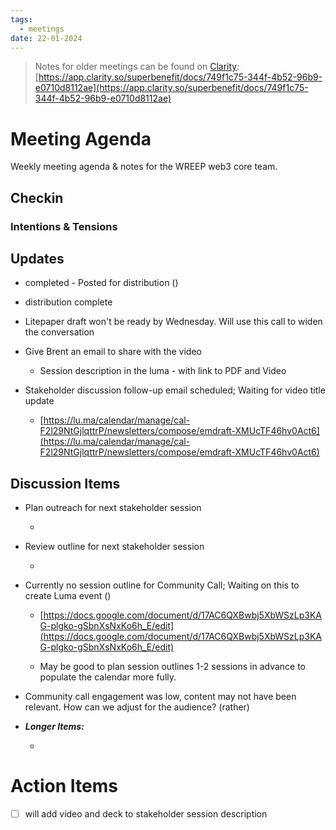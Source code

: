 ```yaml
---
tags:
  - meetings
date: 22-01-2024
---
```


> Notes for older meetings can be found on [Clarity](https://app.clarity.so/superbenefit/docs/749f1c75-344f-4b52-96b9-e0710d8112ae):
> [https://app.clarity.so/superbenefit/docs/749f1c75-344f-4b52-96b9-e0710d8112ae](https://app.clarity.so/superbenefit/docs/749f1c75-344f-4b52-96b9-e0710d8112ae)

# Meeting Agenda

Weekly meeting agenda & notes for the WREEP web3 core team.

## Checkin

### Intentions & Tensions

## Updates

-  completed - Posted for distribution ()

  - distribution complete

- Litepaper draft won't be ready by Wednesday. Will use this call to widen the conversation

- Give Brent an email to share with the video

  - Session description in the luma - with link to PDF and Video

- Stakeholder discussion follow-up email scheduled; Waiting for video title update

  - [https://lu.ma/calendar/manage/cal-F2l29NtGjlqttrP/newsletters/compose/emdraft-XMUcTF46hv0Act6](https://lu.ma/calendar/manage/cal-F2l29NtGjlqttrP/newsletters/compose/emdraft-XMUcTF46hv0Act6)

## Discussion Items

- Plan outreach for next stakeholder session

  - 

[](https://s3.amazonaws.com/charm.public/user-content/4a8cde11-bb66-460c-8631-d3f9d688f723/e2aaad07-45b4-44ff-a9d1-5562e6ce8fca/ae968d2b-5d17-42dd-8e56-4efb3ba11d57.png)
  - Review outline for next stakeholder session

    - 

- Currently no session outline for Community Call; Waiting on this to create Luma event ()

  - [https://docs.google.com/document/d/17AC6QXBwbj5XbWSzLp3KAG-plgko-gSbnXsNxKo6h_E/edit](https://docs.google.com/document/d/17AC6QXBwbj5XbWSzLp3KAG-plgko-gSbnXsNxKo6h_E/edit)

  - May be good to plan session outlines 1-2 sessions in advance to populate the calendar more fully.

- Community call engagement was low, content may not have been relevant. How can we adjust for the audience? (rather)

- **_Longer Items:_**

  -  

# Action Items

- [ ]  will add video and deck to stakeholder session description